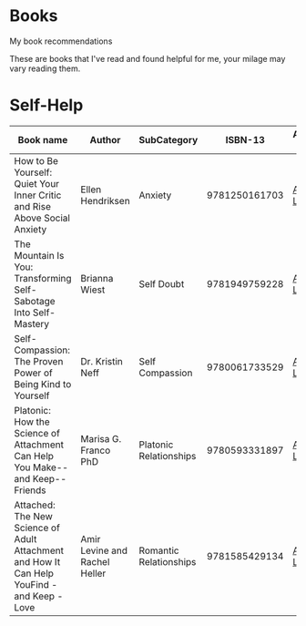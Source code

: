 # Books
My book recommendations

These are books that I've read and found helpful for me, your milage may vary reading them.


# Self-Help
| Book name | Author | SubCategory | ISBN-13 | Amazon Link | Have Read? |
| ------------- | ------------- | ------------- | ------------- | ------------- | ------------- |
| How to Be Yourself: Quiet Your Inner Critic and Rise Above Social Anxiety | Ellen Hendriksen | Anxiety | 9781250161703 | [Amazon Link](https://www.amazon.com/How-Be-Yourself-Critic-Anxiety/dp/1250161703) | Yes |
| The Mountain Is You: Transforming Self-Sabotage Into Self-Mastery | Brianna Wiest | Self Doubt | 9781949759228 | [Amazon Link](https://www.amazon.com/gp/product/1949759229) | Yes |
| Self-Compassion: The Proven Power of Being Kind to Yourself | Dr. Kristin Neff | Self Compassion | 9780061733529 | [Amazon Link](https://www.amazon.com/gp/product/0061733520) | Yes |
| Platonic: How the Science of Attachment Can Help You Make--and Keep--Friends | Marisa G. Franco PhD | Platonic Relationships | 9780593331897 | [Amazon Link](https://www.amazon.com/gp/product/0593331893) | Yes |
| Attached: The New Science of Adult Attachment and How It Can Help YouFind - and Keep - Love | Amir Levine and Rachel Heller | Romantic Relationships | 9781585429134 | [Amazon Link](https://www.amazon.com/gp/product/1585429139) | Yes |
